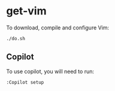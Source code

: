 # get-vim

To download, compile and configure Vim:

```
./do.sh
```

## Copilot

To use copilot, you will need to run:

```
:Copilot setup
```
